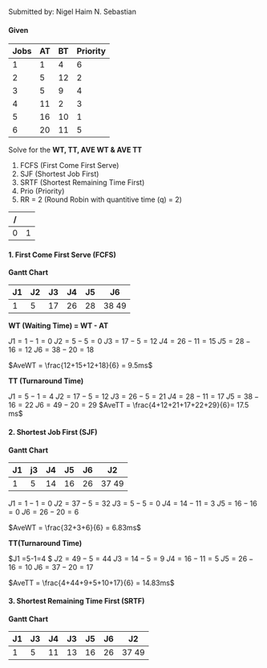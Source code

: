 Submitted by: Nigel Haim N. Sebastian 

#### Given 

| Jobs | AT  | BT  | Priority |
| ---- | --- | --- | -------- |
| 1    | 1   | 4   | 6        |
| 2    | 5   | 12  | 2        |
| 3    | 5   | 9   | 4        |
| 4    | 11  | 2   | 3        |
| 5    | 16  | 10  | 1        |
| 6    | 20  | 11  | 5        |
Solve for the **WT, TT, AVE WT & AVE TT**

1. FCFS (First Come First Serve)
2. SJF (Shortest Job First)
3. SRTF (Shortest Remaining Time First)
4. Prio (Priority)
5. RR = 2 (Round Robin with quantitive time (q) = 2)

| /   |     |
| --- | --- |
| 0   | 1   |
#### 1. First Come First Serve (FCFS)

**Gantt Chart**

| J1  | J2  | J3  | J4  | J5  | J6       |
| --- | --- | --- | --- | --- | -------- |
| 1   | 5   | 17  | 26  | 28  | 38    49 |
**WT (Waiting Time)  = WT - AT**

$J1 = 1-1=0$
$J2 = 5-5=0$
$J3 = 17-5=12$ 
$J4 = 26-11=15$
$J5 = 28-16=12$
$J6 = 38 -20 =18$

$AveWT = \frac{12+15+12+18}{6} = 9.5ms$

**TT (Turnaround Time)**

$J1=5-1=4$
$J2 = 17-5=12$
$J3=26-5=21$
$J4 = 28-11=17$
$J5 = 38-16=22$
$J6 = 49-20=29$
$AveTT = \frac{4+12+21+17+22+29}{6}= 17.5 ms$

#### 2. Shortest Job First (SJF)

**Gantt Chart**

| J1  | j3  | J4  | J5  | J6  | J2      |
| --- | --- | --- | --- | --- | ------- |
| 1   | 5   | 14  | 16  | 26  | 37   49 |

$J1 = 1-1=0$
$J2 = 37-5=32$
$J3 =   5-5=0$
$J4 =  14-11=3$
$J5 =  16-16=0$
$J6 = 26-20=6$

$AveWT = \frac{32+3+6}{6} = 6.83ms$

**TT(Turnaround Time)**

$J1 =5-1=4 $
$J2 =49-5=44$
$J3 = 14-5=9$
$J4 = 16-11=5$
$J5 = 26-16=10$
$J6 = 37-20=17$

$AveTT = \frac{4+44+9+5+10+17}{6} = 14.83ms$

#### 3. Shortest Remaining Time First (SRTF)

**Gantt Chart**

| J1  | J3  | J4  | J3  | J5  | J6  | J2      |
| --- | --- | --- | --- | --- | --- | ------- |
| 1   | 5   | 11  | 13  | 16  | 26  | 37   49 |
